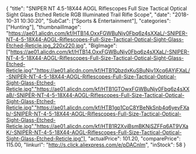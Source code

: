 {
	"title": "SNIPER NT 4.5-18X44 AOGL Riflescopes Full Size Tactical Optical Sight Glass Etched Reticle RGB Illuminated Trail Rifle Scope",
	"date": "2018-10-31 10:30:20",
	"SubCat": ["Sports & Entertainment"],
	"categories": ["Hunting"],
	"thumbnailImage": "https://ae01.alicdn.com/kf/HTB14.OxxFGWBuNjy0Fbq6z4sXXaL/-SNIPER-NT-4-5-18X44-AOGL-Riflescopes-Full-Size-Tactical-Optical-Sight-Glass-Etched-Reticle.jpg_220x220.jpg",
	"BigImage": ["https://ae01.alicdn.com/kf/HTB14.OxxFGWBuNjy0Fbq6z4sXXaL/-SNIPER-NT-4-5-18X44-AOGL-Riflescopes-Full-Size-Tactical-Optical-Sight-Glass-Etched-Reticle.jpg","https://ae01.alicdn.com/kf/HTB1QbzdxKuSBuNjy1Xcq6AYjFXaL/-SNIPER-NT-4-5-18X44-AOGL-Riflescopes-Full-Size-Tactical-Optical-Sight-Glass-Etched-Reticle.jpg","https://ae01.alicdn.com/kf/HTB1GTOwxFGWBuNjy0Fbq6z4sXXaB/-SNIPER-NT-4-5-18X44-AOGL-Riflescopes-Full-Size-Tactical-Optical-Sight-Glass-Etched-Reticle.jpg","https://ae01.alicdn.com/kf/HTB1gp1CpC8YBeNkSnb4q6yevFXab/-SNIPER-NT-4-5-18X44-AOGL-Riflescopes-Full-Size-Tactical-Optical-Sight-Glass-Etched-Reticle.jpg","https://ae01.alicdn.com/kf/HTB1R2XviBsmBKNjSZFFq6AT9VXaK/-SNIPER-NT-4-5-18X44-AOGL-Riflescopes-Full-Size-Tactical-Optical-Sight-Glass-Etched-Reticle.jpg"],
	"actualPrice": 101.20,
	"comparePrice": 115.00,
	"linkurl": "http://s.click.aliexpress.com/e/pDACnlm",
	"inStock": 58
}
